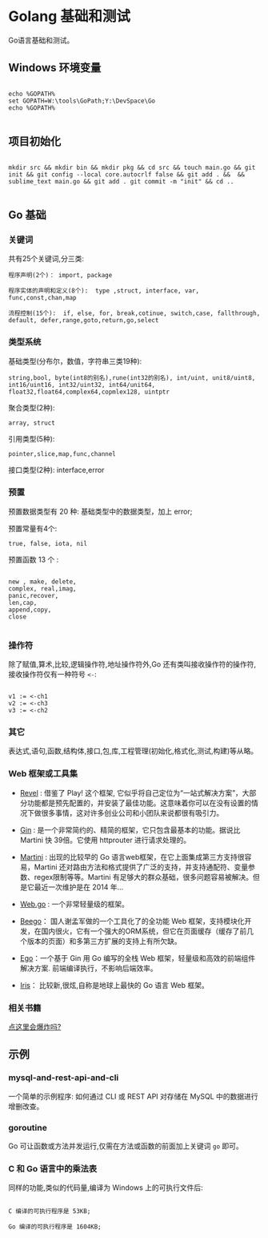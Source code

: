 # Golang 基础和测试

Go语言基础和测试。

## Windows 环境变量

```

echo %GOPATH%
set GOPATH=W:\tools\GoPath;Y:\DevSpace\Go
echo %GOPATH%


```

## 项目初始化

```

mkdir src && mkdir bin && mkdir pkg && cd src && touch main.go && git init && git config --local core.autocrlf false && git add . &&  && sublime_text main.go && git add . git commit -m "init" && cd ..


```


## Go 基础

### 关键词

共有25个关键词,分三类:
```
程序声明(2个)： import, package

程序实体的声明和定义(8个):  type ,struct, interface, var, func,const,chan,map

流程控制(15个):  if, else, for, break,cotinue, switch,case, fallthrough, default, defer,range,goto,return,go,select

```



### 类型系统


基础类型(分布尔，数值，字符串三类19种): 
```
string,bool, byte(int8的别名),rune(int32的别名), int/uint, unit8/uint8, int16/uint16, int32/uint32, int64/unit64, float32,float64,complex64,copmlex128, uintptr
```

聚合类型(2种):  
```
array, struct
```
引用类型(5种): 
```
pointer,slice,map,func,channel
```

接口类型(2种): interface,error


### 预置

预置数据类型有 20 种: 基础类型中的数据类型，加上  error;

预置常量有4个:
```
true, false, iota, nil
```

预置函数 13 个 : 
```

new , make, delete,
complex, real,imag,
panic,recover,
len,cap,
append,copy,
close


```



### 操作符

除了赋值,算术,比较,逻辑操作符,地址操作符外,Go 还有类叫接收操作符的操作符, 接收操作符仅有一种符号 `<-`:

```

v1 := <-ch1
v2 := <-ch3
v3 := <-ch2

```


### 其它

表达式,语句,函数,结构体,接口,包,库,工程管理(初始化,格式化,测试,构建)等从略。

### Web 框架或工具集


* [Revel](https://revel.github.io/) : 借鉴了 Play! 这个框架, 它似乎将自己定位为“一站式解决方案”，大部分功能都是预先配置的，并安装了最佳功能。这意味着你可以在没有设置的情况下做很多事情，这对许多创业公司和小团队来说都很有吸引力。

* [Gin](https://gin-gonic.github.io/gin/) : 是一个非常简约的、精简的框架，它只包含最基本的功能。据说比 Martini 快 39倍。它使用 httprouter 进行请求处理的。

* [Martini](https://github.com/olebedev/martini) : 出现的比较早的 Go 语言web框架，在它上面集成第三方支持很容易，Martini 还对路由方法和格式提供了广泛的支持，并支持通配符、变量参数、regex限制等等。Martini 有足够大的群众基础，很多问题容易被解决。但是它最近一次维护是在 2014 年...

* [Web.go](https://github.com/hoisie/web) : 一个非常轻量级的框架。
* [Beego](https://beego.me/)： 国人谢孟军做的一个工具化了的全功能 Web 框架，支持模块化开发，在国内很火，它有一个强大的ORM系统，但它在页面缓存（缓存了前几个版本的页面）和多第三方扩展的支持上有所欠缺。
* [Ego](https://github.com/go-ego/ego)：一个基于 Gin 用 Go 编写的全栈 Web 框架，轻量级和高效的前端组件解决方案. 前端编译执行，不影响后端效率。
* [Iris](https://github.com/kataras/iris)： 比较新,很炫,自称是地球上最快的 Go 语言 Web 框架。

### 相关书籍

[点这里会爆炸吗?](https://github.com/suifengtec/go/blob/master/books.md)


## 示例

### mysql-and-rest-api-and-cli

一个简单的示例程序: 如何通过 CLI 或 REST API 对存储在 MySQL 中的数据进行增删改查。

### goroutine

Go 可让函数或方法并发运行,仅需在方法或函数的前面加上关键词 `go` 即可。

### C 和 Go 语言中的乘法表

同样的功能,类似的代码量,编译为 Windows 上的可执行文件后:

```

C 编译的可执行程序是 53KB;

Go 编译的可执行程序是 1604KB;

```


